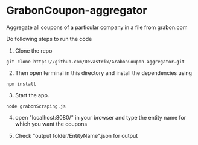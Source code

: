 # GrabonCoupon-aggregator
Aggregate all coupons of a particular company in a file from grabon.com

Do following steps to run the code

1) Clone the repo
  
  `git clone https://github.com/Devastrix/GrabonCoupon-aggregator.git`

2) Then open terminal in this directory and install the dependencies using 

  `npm install`

3) Start the app.

  `node grabonScraping.js`

4) open "localhost:8080/" in your browser and type the entity name for which you want the coupons

5) Check "output folder/EntityName".json for output

